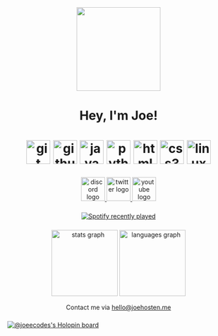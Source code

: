 <div align="center">
  <img height="190" src="https://camo.githubusercontent.com/e2e3940969a45f9a09942babd34781c1284a33c6aafa1799b970eec382552303/68747470733a2f2f692e70696e696d672e636f6d2f6f726967696e616c732f61382f38622f65392f61383862653966376465623930633365313737396239666434313465613864622e676966"  />
</div>
<h1 align="center">Hey, I'm Joe!<h1>

<div align="center">
  <img src="https://cdn.jsdelivr.net/gh/devicons/devicon/icons/git/git-plain-wordmark.svg" height="54" alt="git logo"  />
  <img src="https://cdn.jsdelivr.net/gh/devicons/devicon/icons/github/github-original.svg" height="54"  alt="github logo"  />
  <img src="https://cdn.jsdelivr.net/gh/devicons/devicon/icons/java/java-original.svg" height="54"  alt="java logo"  />
  <img src="https://cdn.jsdelivr.net/gh/devicons/devicon/icons/python/python-original-wordmark.svg" height="54" alt="python logo"  />
  <img src="https://cdn.jsdelivr.net/gh/devicons/devicon/icons/html5/html5-plain-wordmark.svg" height="54"  alt="html5 logo"  />
  <img src="https://cdn.jsdelivr.net/gh/devicons/devicon/icons/css3/css3-plain-wordmark.svg" height="54"  alt="css3 logo"  />
  <img src="https://cdn.jsdelivr.net/gh/devicons/devicon/icons/linux/linux-original.svg" height="54"  alt="linux logo"  />
</div>

###

<div align="center">
  <a href="https://discord.negative.games" target="_blank">
    <img src="https://raw.githubusercontent.com/maurodesouza/profile-readme-generator/master/src/assets/icons/social/discord/default.svg" width="54"  alt="discord logo"  />
  </a>
  <a href="https://twitter.com/joehosten_" target="_blank">
    <img src="https://raw.githubusercontent.com/maurodesouza/profile-readme-generator/master/src/assets/icons/social/twitter/default.svg" width="54"  alt="twitter logo"  />
  </a>
  <a href="https://www.youtube.com/channel/UCCzMit1te-vBm05toONU_DA" target="_blank">
    <img src="https://raw.githubusercontent.com/maurodesouza/profile-readme-generator/master/src/assets/icons/social/youtube/default.svg" width="54"  alt="youtube logo"  />
  </a>
</div>

###

<div align="center">
  <a href="https://open.spotify.com/user/yyjto5vba4dqwzg3e38042e1s">
    <img src="https://spotify-recently-played-readme.vercel.app/api?user=yyjto5vba4dqwzg3e38042e1s&count=3" alt="Spotify recently played"  />
  </a>
</div>

###

<div align="center">
  <img src="https://github-readme-stats.vercel.app/api?hide_title=true&hide_rank=false&show_icons=true&include_all_commits=true&count_private=true&disable_animations=false&theme=dark&locale=en&hide_border=true&username=joeecodes" height="150" alt="stats graph"  />
  <img src="https://github-readme-stats.vercel.app/api/top-langs?locale=en&hide_title=true&layout=compact&card_width=320&langs_count=12&theme=dark&hide_border=true&username=joeecodes" height="150" alt="languages graph"  />
  <p>Contact me via <a href="mailto:hello@joehosten.me">hello@joehosten.me</a></p>
</div>
  
###
[![@joeecodes's Holopin board](https://holopin.me/joeecodes)](https://holopin.io/@joeecodes)
